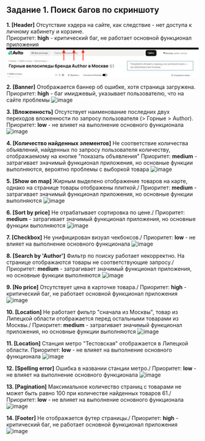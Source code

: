 ## Задание 1. Поиск багов по скриншоту


**1. [Header]** Отсутствие хэдера на сайте, как следствие - нет доступа к личному кабинету и корзине.   
Приоритет: **high** - критический баг, не работает основной функционал приложения
![image](Images_for_task1/1.png)

**2. [Banner]** Отображается баннер об ошибке, хотя страница загружена.\
Приоритет: **high** - баг имиджевый, указывает пользователю, что на сайте проблемы
![image](/Users/dunajcevaludmila/PycharmProjects/avitoTech/Images_for_task1/2.png)

**3. [Вложенность]** Отсутствует наименование последних двух переходов вложенности по запросу пользователя (> Горные > Author).\
Приоритет: **low** - не влияет на выполнение основного функционала
![image](/Users/dunajcevaludmila/PycharmProjects/avitoTech/Images_for_task1/3.png)

**4. [Количество найденных элементов]** Не соответствие количества объявлений, найденных по запросу пользователя количеству, отображаемому на кнопке "показать объявления"
Приоритет: **medium** - затрагивает значимый функционал приложения, но основные функции выполняются, вероятно проблемы с выборкой товара
![image](/Users/dunajcevaludmila/PycharmProjects/avitoTech/Images_for_task1/4.png)

**5. [Show on map]** Жирным выделено отображение товаров на карте, однако на странице товары отображены плиткой./
Приоритет: **medium** - затрагивает значимый функционал приложения, но основные функции выполняются
![image](/Users/dunajcevaludmila/PycharmProjects/avitoTech/Images_for_task1/5.png)

**6. [Sort by price]** Не отрабатывает сортировка по цене./
Приоритет: **medium** - затрагивает значимый функционал приложения, но основные функции выполняются
![image](/Users/dunajcevaludmila/PycharmProjects/avitoTech/Images_for_task1/6.png)

**7. [Checkbox]** Не унифицирован визуал чекбоксов./
Приоритет: **low** - не влияет на выполнение основного функционала
![image](/Users/dunajcevaludmila/PycharmProjects/avitoTech/Images_for_task1/7.png)

**8. [Search by 'Author']** Фильтр по поиску работает некорректно. На странице отображаются товары не соответствующие запросу./
Приоритет: **medium** - затрагивает значимый функционал приложения, но основные функции выполняются
![image](/Users/dunajcevaludmila/PycharmProjects/avitoTech/Images_for_task1/8.png)

**9. [No price]** Отсутствует цена в карточке товара./
Приоритет: **high** - критический баг, не работает основной функционал приложения
![image](/Users/dunajcevaludmila/PycharmProjects/avitoTech/Images_for_task1/9.jpg)

**10. [Location]** Не работает фильтр "сначала из Москвы", товар из Липецкой области отображается перед остальными товарами из Москвы./
Приоритет: **medium** - затрагивает значимый функционал приложения, но основные функции выполняются
![image](/Users/dunajcevaludmila/PycharmProjects/avitoTech/Images_for_task1/10.png)

**11. [Location]** Станция метро "Тестовская" отображается в Липецкой области.
Приоритет: **low** - не влияет на выполнение основного функционала
![image](/Users/dunajcevaludmila/PycharmProjects/avitoTech/Images_for_task1/11.png)

**12. [Spelling error]** Ошибка в названии станции метро./
Приоритет: **low** - не влияет на выполнение основного функционала
![image](/Users/dunajcevaludmila/PycharmProjects/avitoTech/Images_for_task1/12.png)

**13. [Pagination]** Максимальное количество страниц с товарами не может быть равно 100 при количестве найденных товаров 61./
Приоритет: **low** - не влияет на выполнение основного функционала
![image](/Users/dunajcevaludmila/PycharmProjects/avitoTech/Images_for_task1/13.png)

**14. [Footer]** Не отображается футер страницы./
Приоритет: **high** - критический баг, не работает основной функционал приложения
![image](/Users/dunajcevaludmila/PycharmProjects/avitoTech/Images_for_task1/14.png)
